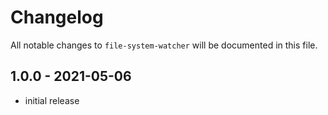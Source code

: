 # Changelog

All notable changes to `file-system-watcher` will be documented in this file.

## 1.0.0 - 2021-05-06

- initial release
